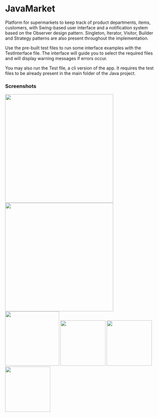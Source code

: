 # JavaMarket
Platform for supermarkets to keep track of product departments, items, customers, with Swing-based user interface and a notification system based on the Observer design pattern. Singleton, Iterator, Visitor, Builder and Strategy patterns are also present throughout the implementation.

Use the pre-built test files to run some interface examples with the TestInterface file. The interface will guide you to select the required files and will display warning messages if errors occur.

You may also run the Test file, a cli version of the app. It requires the test files to be already present in the main folder of the Java project.

### Screenshots
<img src="https://imgur.com/gSMRonB.png" width="350">  <img src="https://imgur.com/EzDXJ2s.png" width="350">
<img src="https://imgur.com/c1ZAj3P.png" width="175">  <img src="https://imgur.com/QwdAMqb.png" width="146">
<img src="https://imgur.com/Z6YS8NF.png" width="146">  <img src="https://imgur.com/HqQHUCj.png" width="146"> 
